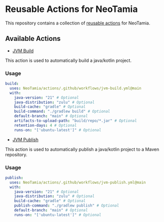 # Reusable Actions for NeoTamia

This repository contains a collection of [reusable actions](https://docs.github.com/en/actions/using-workflows/reusing-workflows) for NeoTamia.

## Available Actions

- [JVM Build](./jvm-build.yml)

This action is used to automatically build a java/kotlin project.

### Usage

```yaml
build:
  uses: NeoTamia/actions/.github/workflows/jvm-build.yml@main
  with:
    java-version: "21" # Optional
    java-distribution: "zulu" # Optional
    build-cache: "gradle" # Optional
    build-command: "./gradlew build" # Optional
    default-branch: "main" # Optional
    artifacts-to-upload-path: "build/repo/*.jar" # Optional
    retention-days: 4 # Optional
    runs-on: "['ubuntu-latest']" # Optional
```

- [JVM Publish](./jvm-publish.yml)

This action is used to automatically publish a java/kotlin project to a Maven repository.

### Usage

```yaml
publish:
  uses: NeoTamia/actions/.github/workflows/jvm-publish.yml@main
  with:
    java-version: "21" # Optional
    java-distribution: "zulu" # Optional
    build-cache: "gradle" # Optional
    publish-command: "./gradlew publish" # Optional
    default-branch: "main" # Optional
    runs-on: "['ubuntu-latest']" # Optional
```
